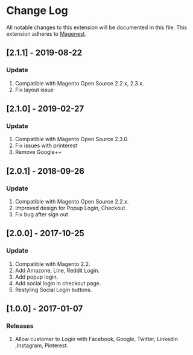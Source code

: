 # Change Log
All notable changes to this extension will be documented in this file.
This extension adheres to [Magenest](http://magenest.com/).

## [2.1.1] - 2019-08-22
### Update
1. Compatible with Magento Open Source 2.2.x, 2.3.x.
2. Fix layout issue

## [2.1.0] - 2019-02-27
### Update
1. Compatible with Magento Open Source 2.3.0.
2. Fix issues with printerest
2. Remove Google++

## [2.0.1] - 2018-09-26
### Update
1. Compatible with Magento Open Source 2.2.x.
2. Improved design for Popup Login, Checkout.
3. Fix bug after sign out

## [2.0.0] - 2017-10-25
### Update
1. Compatible with Magento 2.2.
2. Add Amazone, Line, Reddit Login.
3. Add popup login.
4. Add social login in checkout page.
5. Restyling Social Login buttons.

## [1.0.0] - 2017-01-07
### Releases
1. Allow customer to Login with Facebook, Google, Twitter, Linkedin ,Instagram, Pinterest.